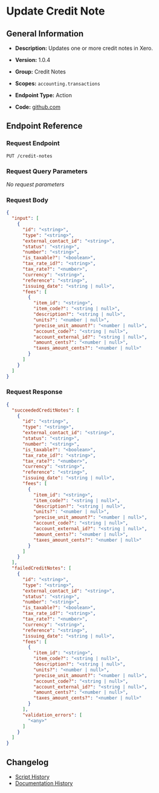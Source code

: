 <!-- BEGIN GENERATED CONTENT -->
# Update Credit Note

## General Information

- **Description:** Updates one or more credit notes in Xero.

- **Version:** 1.0.4
- **Group:** Credit Notes
- **Scopes:** `accounting.transactions`
- **Endpoint Type:** Action
- **Code:** [github.com](https://github.com/NangoHQ/integration-templates/tree/main/integrations/xero/actions/update-credit-note.ts)


## Endpoint Reference

### Request Endpoint

`PUT /credit-notes`

### Request Query Parameters

_No request parameters_

### Request Body

```json
{
  "input": [
    {
      "id": "<string>",
      "type": "<string>",
      "external_contact_id": "<string>",
      "status": "<string>",
      "number": "<string>",
      "is_taxable?": "<boolean>",
      "tax_rate_id?": "<string>",
      "tax_rate?": "<number>",
      "currency": "<string>",
      "reference": "<string>",
      "issuing_date": "<string | null>",
      "fees": [
        {
          "item_id": "<string>",
          "item_code?": "<string | null>",
          "description?": "<string | null>",
          "units?": "<number | null>",
          "precise_unit_amount?": "<number | null>",
          "account_code?": "<string | null>",
          "account_external_id?": "<string | null>",
          "amount_cents?": "<number | null>",
          "taxes_amount_cents?": "<number | null>"
        }
      ]
    }
  ]
}
```

### Request Response

```json
{
  "succeededCreditNotes": [
    {
      "id": "<string>",
      "type": "<string>",
      "external_contact_id": "<string>",
      "status": "<string>",
      "number": "<string>",
      "is_taxable?": "<boolean>",
      "tax_rate_id?": "<string>",
      "tax_rate?": "<number>",
      "currency": "<string>",
      "reference": "<string>",
      "issuing_date": "<string | null>",
      "fees": [
        {
          "item_id": "<string>",
          "item_code?": "<string | null>",
          "description?": "<string | null>",
          "units?": "<number | null>",
          "precise_unit_amount?": "<number | null>",
          "account_code?": "<string | null>",
          "account_external_id?": "<string | null>",
          "amount_cents?": "<number | null>",
          "taxes_amount_cents?": "<number | null>"
        }
      ]
    }
  ],
  "failedCreditNotes": [
    {
      "id": "<string>",
      "type": "<string>",
      "external_contact_id": "<string>",
      "status": "<string>",
      "number": "<string>",
      "is_taxable?": "<boolean>",
      "tax_rate_id?": "<string>",
      "tax_rate?": "<number>",
      "currency": "<string>",
      "reference": "<string>",
      "issuing_date": "<string | null>",
      "fees": [
        {
          "item_id": "<string>",
          "item_code?": "<string | null>",
          "description?": "<string | null>",
          "units?": "<number | null>",
          "precise_unit_amount?": "<number | null>",
          "account_code?": "<string | null>",
          "account_external_id?": "<string | null>",
          "amount_cents?": "<number | null>",
          "taxes_amount_cents?": "<number | null>"
        }
      ],
      "validation_errors": [
        "<any>"
      ]
    }
  ]
}
```

## Changelog

- [Script History](https://github.com/NangoHQ/integration-templates/commits/main/integrations/xero/actions/update-credit-note.ts)
- [Documentation History](https://github.com/NangoHQ/integration-templates/commits/main/integrations/xero/actions/update-credit-note.md)

<!-- END  GENERATED CONTENT -->

